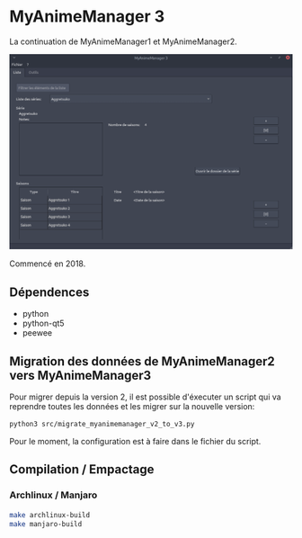 # MyAnimeManager 3

La continuation de MyAnimeManager1 et MyAnimeManager2.

![](docs/imgs/2021-04-04-16-57-23.png)

Commencé en 2018.

## Dépendences
- python
- python-qt5
- peewee

## Migration des données de MyAnimeManager2 vers MyAnimeManager3
Pour migrer depuis la version 2, il est possible d'éxecuter un script qui va reprendre toutes les données et les migrer sur la nouvelle version:

```sh
python3 src/migrate_myanimemanager_v2_to_v3.py
```

Pour le moment, la configuration est à faire dans le fichier du script.

## Compilation / Empactage

### Archlinux / Manjaro

```sh
make archlinux-build
make manjaro-build
```
